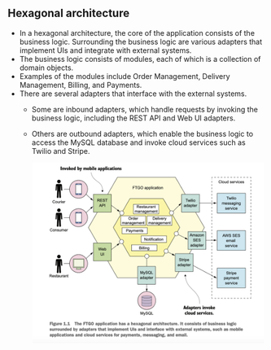 ## Hexagonal architecture

- In a hexagonal architecture, the core of the application consists of the business logic. 
  Surrounding the business logic are various adapters that implement UIs and integrate with external systems.
- The business logic consists of modules, each of which is a collection of domain objects.
- Examples of the modules include Order Management, Delivery Management, Billing, and Payments. 
- There are several adapters that interface with the external systems. 
  - Some are inbound adapters, which handle requests by invoking the business logic, including the REST API and Web UI adapters. 
  - Others are outbound adapters, which enable the business logic to access the MySQL database and invoke cloud services such as Twilio and Stripe.  
  
    ![Hexagonal Architecture](images/hexagonal_architecture.png)



